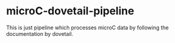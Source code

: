 # microC-dovetail-pipeline
This is just pipeline which processes microC data by following the documentation by dovetail.
